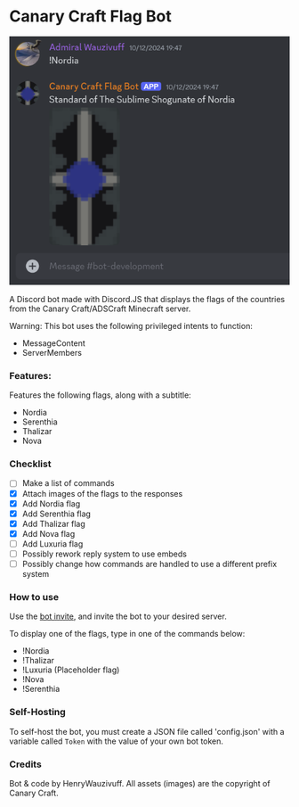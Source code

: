 # Canary Craft Flag Bot
![Demo Screenshot](<https://github.com/HEofOttoman/Canary-Craft-Flag-bot/blob/9a71f9d7baeaf9fcaa67f5ba9e4769225af0108b/Assets/Demo%20Screenshot%202.png>)

A Discord bot made with Discord.JS that displays the flags of the countries from the Canary Craft/ADSCraft Minecraft server.

Warning: This bot uses the following privileged intents to function:
- MessageContent
- ServerMembers

### Features:
Features the following flags, along with a subtitle:
- Nordia
- Serenthia
- Thalizar
- Nova

### Checklist
- [ ] Make a list of commands
- [x] Attach images of the flags to the responses 
- [x] Add Nordia flag
- [x] Add Serenthia flag
- [x] Add Thalizar flag
- [x] Add Nova flag
- [ ] Add Luxuria flag
- [ ] Possibly rework reply system to use embeds 
- [ ] Possibly change how commands are handled to use a different prefix system

### How to use
Use the [bot invite](https://discord.com/oauth2/authorize?client_id=1309719801165385728&permissions=116736&integration_type=0&scope=bot), and invite the bot to your desired server.

To display one of the flags, type in one of the commands below:
- !Nordia
- !Thalizar
- !Luxuria (Placeholder flag)
- !Nova
- !Serenthia

### Self-Hosting
To self-host the bot, you must create a JSON file called 'config.json' with a variable called `Token` with the value of your own bot token.

### Credits
Bot & code by HenryWauzivuff.
All assets (images) are the copyright of Canary Craft. 